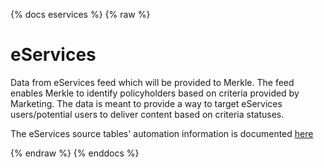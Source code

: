 {% docs eservices %}
{% raw %}

# eServices
Data from eServices feed which will be provided to Merkle. The feed enables Merkle to identify 
policyholders based on criteria provided by Marketing. The data is meant to provide a way to 
target eServices users/potential users to deliver content based on criteria statuses. 

The eServices source tables' automation information is documented
[here](https://aaalife-data.atlassian.net/wiki/spaces/HAN/pages/11414831105/DE+Team+Airflow+DAGs+List+On-Prem+AWS+MWAA)
                                                                                            
{% endraw %}
{% enddocs %}
